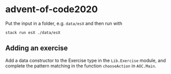 # advent-of-code2020

Put the input in a folder, e.g. `data/esX` and then run with

```
stack run esX ./data/esX
```

## Adding an exercise

Add a data constructor to the Exercise type in the `Lib.Exercise` module, and complete the pattern
matching in the function `chooseAction` in `AOC.Main`.
